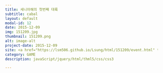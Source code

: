 ```yaml
---
title: 세니아해의 첫번째 대륙
subtitle: cabal
layout: default
modal-id: 12
date: 2015-12-09
img: 151209.jpg
thumbnail: 151209.png
alt: image-alt
project-date: 2015-12-09
site: <a href="https://lsm506.github.io/Lsung/html/151209/event.html" target="_blank">Go</a>
category: GAME
description: javaScript/jquery/html/thml5/css/css3

---
```


